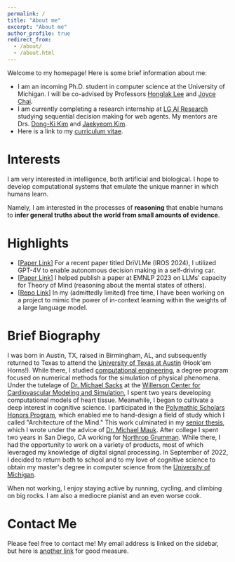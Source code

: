 ```yaml
---
permalink: /
title: "About me"
excerpt: "About me"
author_profile: true
redirect_from: 
  - /about/
  - /about.html
---
```


Welcome to my homepage! Here is some brief information about me:
- I am an incoming Ph.D. student in computer science at the University of Michigan. I will be co-advised by Professors [Honglak Lee](https://web.eecs.umich.edu/~honglak/) and [Joyce Chai](https://web.eecs.umich.edu/~chaijy/).
- I am currently completing a research internship at [LG AI Research](https://www.lgresearch.ai/) studying sequential decision making for web agents. My mentors are Drs. [Dong-Ki Kim](https://dkkim93.github.io/) and [Jaekyeom Kim](https://jaekyeom.github.io/).
- Here is a link to my [curriculum vitae](https://jhsansom.github.io/files/JakeSansom_CV.pdf). 

# Interests

I am very interested in intelligence, both artificial and biological. I hope to develop computational systems that emulate the unique manner in which humans learn. 

Namely, I am interested in the processes of **reasoning** that enable humans to **infer general truths about the world from small amounts of evidence**. 

# Highlights

- [[Paper Link](https://openreview.net/forum?id=oE35y5hp5p)] For a recent paper titled DriVLMe (IROS 2024), I utilized GPT-4V to enable autonomous decision making in a self-driving car.
- [[Paper Link](https://arxiv.org/abs/2310.19619)] I helped publish a paper at EMNLP 2023 on LLMs' capacity for Theory of Mind (reasoning about the mental states of others).
- [[Repo Link](https://github.com/jhsansom/SyCoMode)] In my (admittedly limited) free time, I have been working on a project to mimic the power of in-context learning within the weights of a large language model.

# Brief Biography

I was born in Austin, TX, raised in Birmingham, AL, and subsequently returned to Texas to attend the [University of Texas at Austin](https://www.utexas.edu) (Hook'em Horns!). While there, I studied [computational engineering](https://www.ae.utexas.edu/undergraduate/computational-undergrad-program/what-is-computational-engineering), a degree program focused on numerical methods for the simulation of physical phenomena. Under the tutelage of [Dr. Michael Sacks](https://oden.utexas.edu/people/directory/Michael-Sacks/) at the [Willerson Center for Cardiovascular Modeling and Simulation](https://wccms.oden.utexas.edu), I spent two years developing computational models of heart tissue. Meanwhile, I began to cultivate a deep interest in cognitive science. I participated in the [Polymathic Scholars Honors Program](https://cns.utexas.edu/honors/honors-programs-center/polymathic), which enabled me to hand-design a field of study which I called "Architecture of the Mind." This work culminated in my [senior thesis](https://jhsansom.github.io/files/JakeSansom_Thesis.pdf), which I wrote under the advice of [Dr. Michael Mauk](https://clm.utexas.edu/faculty/dr-michael-mauk/). After college I spent two years in San Diego, CA working for [Northrop Grumman](https://www.northropgrumman.com). While there, I had the opportunity to work on a variety of products, most of which leveraged my knowledge of digital signal processing. In September of 2022, I decided to return both to school and to my love of cognitive science to obtain my master's degree in computer science from the [University of Michigan](https://umich.edu).

When not working, I enjoy staying active by running, cycling, and climbing on big rocks. I am also a mediocre pianist and an even worse cook.

# Contact Me

Please feel free to contact me! My email address is linked on the sidebar, but here is [another link](mailto:jhsansom@umich.edu) for good measure.
